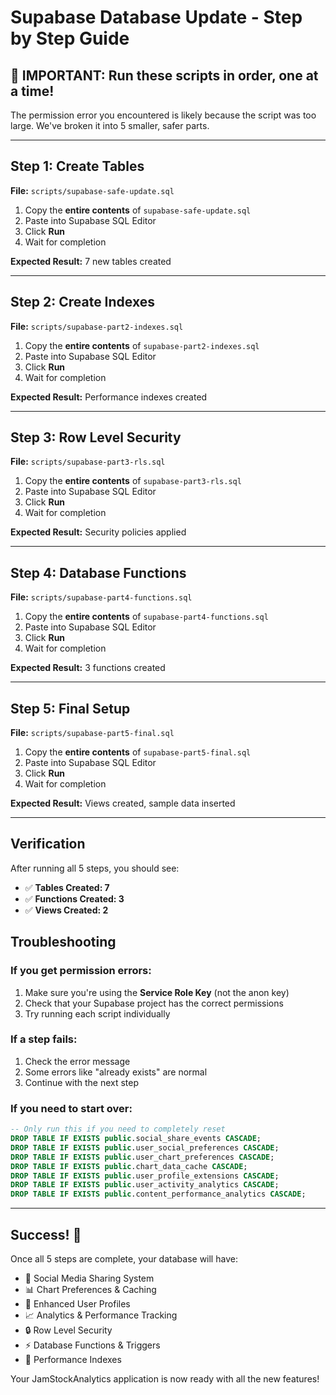 # Supabase Database Update - Step by Step Guide

## 🚨 **IMPORTANT: Run these scripts in order, one at a time!**

The permission error you encountered is likely because the script was too large. We've broken it into 5 smaller, safer parts.

---

## **Step 1: Create Tables**
**File:** `scripts/supabase-safe-update.sql`

1. Copy the **entire contents** of `supabase-safe-update.sql`
2. Paste into Supabase SQL Editor
3. Click **Run**
4. Wait for completion

**Expected Result:** 7 new tables created

---

## **Step 2: Create Indexes**
**File:** `scripts/supabase-part2-indexes.sql`

1. Copy the **entire contents** of `supabase-part2-indexes.sql`
2. Paste into Supabase SQL Editor
3. Click **Run**
4. Wait for completion

**Expected Result:** Performance indexes created

---

## **Step 3: Row Level Security**
**File:** `scripts/supabase-part3-rls.sql`

1. Copy the **entire contents** of `supabase-part3-rls.sql`
2. Paste into Supabase SQL Editor
3. Click **Run**
4. Wait for completion

**Expected Result:** Security policies applied

---

## **Step 4: Database Functions**
**File:** `scripts/supabase-part4-functions.sql`

1. Copy the **entire contents** of `supabase-part4-functions.sql`
2. Paste into Supabase SQL Editor
3. Click **Run**
4. Wait for completion

**Expected Result:** 3 functions created

---

## **Step 5: Final Setup**
**File:** `scripts/supabase-part5-final.sql`

1. Copy the **entire contents** of `supabase-part5-final.sql`
2. Paste into Supabase SQL Editor
3. Click **Run**
4. Wait for completion

**Expected Result:** Views created, sample data inserted

---

## **Verification**

After running all 5 steps, you should see:
- ✅ **Tables Created: 7**
- ✅ **Functions Created: 3**
- ✅ **Views Created: 2**

## **Troubleshooting**

### If you get permission errors:
1. Make sure you're using the **Service Role Key** (not the anon key)
2. Check that your Supabase project has the correct permissions
3. Try running each script individually

### If a step fails:
1. Check the error message
2. Some errors like "already exists" are normal
3. Continue with the next step

### If you need to start over:
```sql
-- Only run this if you need to completely reset
DROP TABLE IF EXISTS public.social_share_events CASCADE;
DROP TABLE IF EXISTS public.user_social_preferences CASCADE;
DROP TABLE IF EXISTS public.user_chart_preferences CASCADE;
DROP TABLE IF EXISTS public.chart_data_cache CASCADE;
DROP TABLE IF EXISTS public.user_profile_extensions CASCADE;
DROP TABLE IF EXISTS public.user_activity_analytics CASCADE;
DROP TABLE IF EXISTS public.content_performance_analytics CASCADE;
```

---

## **Success! 🎉**

Once all 5 steps are complete, your database will have:
- 🔗 Social Media Sharing System
- 📊 Chart Preferences & Caching
- 👤 Enhanced User Profiles
- 📈 Analytics & Performance Tracking
- 🔒 Row Level Security
- ⚡ Database Functions & Triggers
- 🚀 Performance Indexes

Your JamStockAnalytics application is now ready with all the new features!
